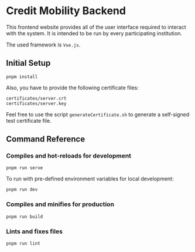 # Credit Mobility Backend

This frontend website provides all of the user interface required to interact with the system. It is intended to be run by every participating institution.

The used framework is `Vue.js`.

## Initial Setup

```
pnpm install
```

Also, you have to provide the following certificate files:

```
certificates/server.crt
certificates/server.key
```

Feel free to use the script `generateCertificate.sh` to generate a self-signed test certificate file.

## Command Reference

### Compiles and hot-reloads for development

```
pnpm run serve
```

To run with pre-defined environment variables for local development:

```
pnpm run dev
```

### Compiles and minifies for production

```
pnpm run build
```

### Lints and fixes files

```
pnpm run lint
```
